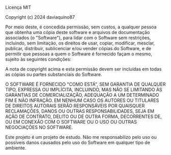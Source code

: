 Licença MIT

Copyright (c) 2024 daviaquino87

Por meio deste, é concedida permissão, sem custos, a qualquer pessoa que obtenha uma cópia
deste software e arquivos de documentação associados (o "Software"), para lidar
com o Software sem restrições, incluindo, sem limitação, os direitos
de usar, copiar, modificar, mesclar, publicar, distribuir, sublicenciar e/ou vender
cópias do Software, e de permitir que pessoas a quem o Software é
fornecido façam o mesmo, sujeito às seguintes condições:

A nota de copyright acima e esta permissão devem ser incluídas em todas
as cópias ou partes substanciais do Software.

O SOFTWARE É FORNECIDO "COMO ESTÁ", SEM GARANTIA DE QUALQUER TIPO, EXPRESSA OU
IMPLÍCITA, INCLUINDO, MAS NÃO SE LIMITANDO ÀS GARANTIAS DE COMERCIALIZAÇÃO,
ADEQUAÇÃO A UM DETERMINADO FIM E NÃO INFRAÇÃO. EM NENHUM CASO OS
AUTORES OU TITULARES DE DIREITOS AUTORAIS SERÃO RESPONSÁVEIS POR QUAISQUER RECLAMAÇÕES, DANOS OU OUTRAS
RESPONSABILIDADES, SEJA EM AÇÃO DE CONTRATO, DELITO OU DE OUTRA FORMA, DECORRENTES DE,
OU EM CONEXÃO COM O SOFTWARE OU O USO OU OUTRAS NEGOCIAÇÕES NO
SOFTWARE.

Este projeto é um projeto de estudo. Não me responsabilizo pelo uso ou possíveis danos causados
pelo uso do Software em qualquer tipo de ambiente.
